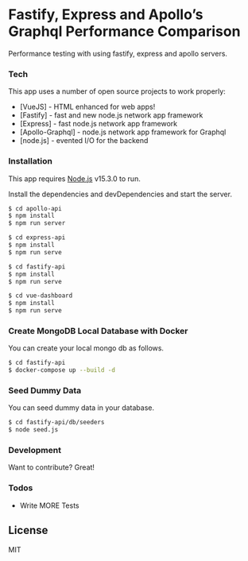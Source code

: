 # Fastify, Express and Apollo’s Graphql Performance Comparison

Performance testing with using fastify, express and apollo servers.

### Tech

This app uses a number of open source projects to work properly:

* [VueJS] - HTML enhanced for web apps!
* [Fastify] - fast and new node.js network app framework 
* [Express] - fast node.js network app framework 
* [Apollo-Graphql] - node.js network app framework for Graphql
* [node.js] - evented I/O for the backend

### Installation

This app requires [Node.js](https://nodejs.org/) v15.3.0 to run.

Install the dependencies and devDependencies and start the server.

```sh
$ cd apollo-api
$ npm install
$ npm run server
```

```sh
$ cd express-api
$ npm install
$ npm run serve
```

```sh
$ cd fastify-api
$ npm install
$ npm run serve
```

```sh
$ cd vue-dashboard
$ npm install
$ npm run serve
```

### Create MongoDB Local Database with Docker

You can create your local mongo db as follows.

```sh
$ cd fastify-api
$ docker-compose up --build -d
```

### Seed Dummy Data

You can seed dummy data in your database.

```sh
$ cd fastify-api/db/seeders
$ node seed.js
```

### Development

Want to contribute? Great!

### Todos

 - Write MORE Tests

License
----

MIT
